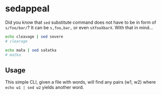 # sedappeal

Did you know that `sed` substitute command does not have to be in form of
`s/foo/bar/`? It can be `s,foo,bar,` or even `sXfooXbarX`. With that in mind...

```sh
echo cleavage | sed severe
# clearage

echo mała | sed sałatka
# matka
```

## Usage
This simple CLI, given a file with words, will find any pairs (w1, w2) where
`echo w1 | sed w2` yields another word.
